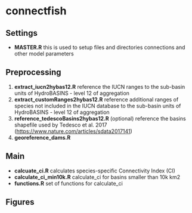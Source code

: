 # connectfish

## Settings
- **MASTER.R** this is used to setup files and directories connections and other model parameters

## Preprocessing
1. **extract_iucn2hybas12.R** reference the IUCN ranges to the sub-basin units of HydroBASINS - level 12 of aggregation
2. **extract_customRanges2hybas12.R** reference additional ranges of species not included in the IUCN database to the sub-basin units of HydroBASINS - level 12 of aggregation
3. **reference_tedescoBasins2hybas12.R** (optional) reference the basins shapefile used by Tedesco et al. 2017 (https://www.nature.com/articles/sdata2017141)
4. **georeference_dams.R**

## Main
- **calcuate_ci.R** calculates species-specific Connectivity Index (CI)
- **calculate_ci_min10k.R** calculate_ci for basins smaller than 10k km2
- **functions.R** set of functions for calculate_ci

## Figures
